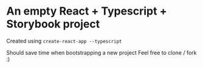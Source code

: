 # An empty React + Typescript + Storybook project

Created using `create-react-app --typescript`

Should save time when bootstrapping a new project
Feel free to clone / fork :)
